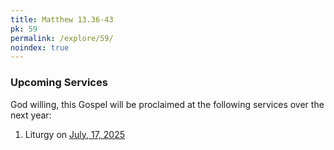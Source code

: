 ```yaml
---
title: Matthew 13.36-43
pk: 59
permalink: /explore/59/
noindex: true
---
```


### Upcoming Services

God willing, this Gospel will be proclaimed at the following services over the next year:


1. Liturgy on [July, 17, 2025](https://orthocal.info/readings/gregorian/2025/07/17/)
